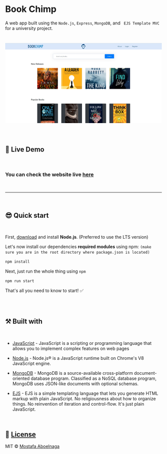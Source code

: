 # Book Chimp
 A web app built using the `Node.js`, `Express`, `MongoDB`, and ` EJS Template MVC` for a university project.


# ![Book Chimp](demo/overallLook.jpg)

<br>

## 🔴 **Live Demo**
<br>

### You can check the website live [here](https://bookchimp-v1.herokuapp.com/home)


<br>


---

<br>

## 😎 **Quick start**

<br>

First, [download](https://nodejs.org/en/download/) and install **Node.js**. (Preferred to use the LTS version)

Let's now install our dependencies **required modules** using npm:
`(make sure you are in the root directory where package.json is located)`

```bash
npm install
```

Next, just run the whole thing using `npm`

```bash
npm run start
```

That's all you need to know to start! ✅


<br>
<br>
  
## ⚒️ **Built with**

<br>


- [JavaScript](https://developer.mozilla.org/en-US/docs/Learn/JavaScript/First_steps/What_is_JavaScript) - JavaScript is a scripting or programming language that allows you to implement complex features on web pages 

- [Node.js](https://nodejs.org/) - Node.js® is a JavaScript runtime built on Chrome's V8 JavaScript engine.


- [MongoDB](https://www.mongodb.com/) - MongoDB is a source-available cross-platform document-oriented database program. Classified as a NoSQL database program, MongoDB uses JSON-like documents with optional schemas.

- [EJS](https://ejs.co/) - EJS is a simple templating language that lets you generate HTML markup with plain JavaScript. No religiousness about how to organize things. No reinvention of iteration and control-flow. It's just plain JavaScript.

<br>


## 🚩 [License](https://github.com/mostafa-aboelnaga/Book-Chimp/blob/main/LICENSE)

MIT © [Mostafa Aboelnaga](https://github.com/mostafa-aboelnaga/)



